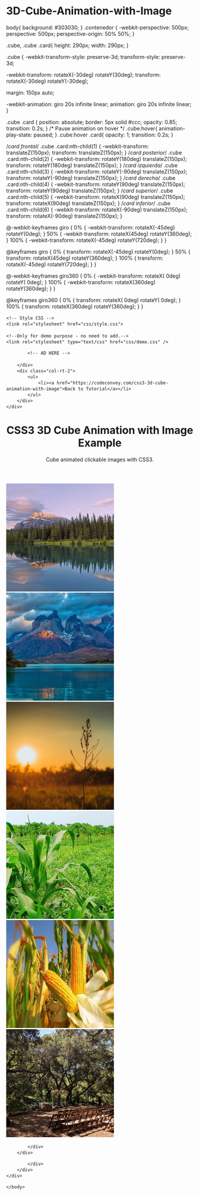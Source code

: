 # 3D-Cube-Animation-with-Image
body{
  background: #303030;
}
.contenedor {
  -webkit-perspective: 500px;
  perspective: 500px;
  perspective-origin: 50% 50%;
}

.cube, .cube .card{
  height: 290px;
  width: 290px;
}

.cube {
  -webkit-transform-style: preserve-3d;
  transform-style: preserve-3d;

  -webkit-transform: rotateX(-30deg) rotateY(30deg);
  transform: rotateX(-30deg) rotateY(-30deg);

  margin: 150px auto;

  -webkit-animation: giro 20s infinite linear;
  animation: giro 20s infinite linear;
}

.cube .card {
  position: absolute;
  border: 5px solid #ccc;
  opacity: 0.85;
  transition: 0.2s;
}
/* Pause animation on hover */
.cube:hover{
    animation-play-state: paused;
}
.cube:hover .card{
   opacity: 1;
   transition: 0.2s;
}

/*card frontal*/
.cube .card:nth-child(1) {
  -webkit-transform: translateZ(150px);
  transform: translateZ(150px);
}
/*card posterior*/
.cube .card:nth-child(2) {
  -webkit-transform: rotateY(180deg) translateZ(150px);
  transform: rotateY(180deg) translateZ(150px);
}
/*card izquierda*/
.cube .card:nth-child(3) {
  -webkit-transform: rotateY(-90deg) translateZ(150px);
  transform: rotateY(-90deg) translateZ(150px);
}
/*card derecha*/
.cube .card:nth-child(4) {
  -webkit-transform: rotateY(90deg) translateZ(150px);
  transform: rotateY(90deg) translateZ(150px);
}
/*card superior*/
.cube .card:nth-child(5) {
  -webkit-transform: rotateX(90deg) translateZ(150px);
  transform: rotateX(90deg) translateZ(150px);
}
/*card inferior*/
.cube .card:nth-child(6) {
  -webkit-transform: rotateX(-90deg) translateZ(150px);
  transform: rotateX(-90deg) translateZ(150px);
}

@-webkit-keyframes giro {
    0% { -webkit-transform: rotateX(-45deg) rotateY(0deg); }
    50% { -webkit-transform: rotateX(45deg) rotateY(360deg); }
    100% { -webkit-transform: rotateX(-45deg) rotateY(720deg); }
}

@keyframes giro {
    0% { transform: rotateX(-45deg) rotateY(0deg); }
    50% { transform: rotateX(45deg) rotateY(360deg); }
    100% { transform: rotateX(-45deg) rotateY(720deg); }
}

@-webkit-keyframes giro360 {
    0% { -webkit-transform: rotateX(  0deg) rotateY(  0deg); }
  100% { -webkit-transform: rotateX(360deg) rotateY(360deg); }
}

@keyframes giro360 {
    0% { transform: rotateX(  0deg) rotateY(  0deg); }
  100% { transform: rotateX(360deg) rotateY(360deg); }
}
<!DOCTYPE html>
<html lang="en">
<head>
    <meta charset="UTF-8" />
    <meta http-equiv="X-UA-Compatible" content="IE=edge,chrome=1"> 
    <meta name="viewport" content="width=device-width, initial-scale=1.0"> 
    <title>CSS3 3D Cube Animation with Image Example</title>
    <meta name="author" content="Codeconvey" />
    
    <!-- Style CSS -->
    <link rel="stylesheet" href="css/style.css">
    
    <!--Only for demo purpose - no need to add.-->
    <link rel="stylesheet" type="text/css" href="css/demo.css" />
	
</head>
<body>
		
<div class="ScriptTop">
    <div class="rt-container">
        <div class="col-rt-4" id="float-right">

            <!-- AD HERE -->
            
        </div>
        <div class="col-rt-2">
            <ul>
                <li><a href="https://codeconvey.com/css3-3d-cube-animation-with-image">Back to Tutorial</a></li>
            </ul>
        </div>
    </div>
</div>

<header class="ScriptHeader">
    <div class="rt-container">
    	<div class="col-rt-12">
        	<div class="rt-heading">
            	<h1>CSS3 3D Cube Animation with Image Example</h1>
                <p>Cube animated clickable images with CSS3.</p>
            </div>
        </div>
    </div>
</header>

<section>
    <div class="rt-container">
          <div class="col-rt-12">
              <div class="Scriptcontent">
              
<!-- partial:index.partial.html -->
<div class="contenedor"> 
			<div class="cube">
				<div class="card">
                    <a href="#">
					<img src="img/image-1.jpg" title="Soto y Caldevilla de Valdeón" alt="Soto y Caldevilla de Valdeón" height="290px" width="290px" >
				  </a>
                        </div>
				<div class="card">
                    <a href="#">
					<img src="img/image-2.jpg" title="Un poco de nieve en agosto" alt="Un poco de nieve en agosto" width="290px" height="290px">
				  </a>
                        </div>
				<div class="card">
                    <a href="#">
					<img src="img/image-3.jpg" title="Un rebeco" alt="Un rebeco" width="290px" height="290px">
				  </a>
                        </div>
				<div class="card">
                    <a href="#">
					<img src="img/image-4.webp" title="Posada de Valdeón" alt="Posada de Valdeón" width="290px" height="290px">
				  </a>
                        </div>
				<div class="card">
                    <a href="#">
					<img src="img/image-5.jpg" title="Refugio de Pantivalles" alt="Refugio de Pantivalles" width="290px" height="290px">
				  </a>
                        </div>
				<div class="card">
                    <a href="#">
					<img src="img/image-6.jpg" title="Unas montañas" alt="Unas montañas" width="290px" height="290px">
                    </a>
				</div>
                    
			</div>
		</div>
<!-- partial -->
    		
           
    		</div>
		</div>
    </div>
</section>
     

   <!-- ANALYTICS -->

	</body>
</html>
